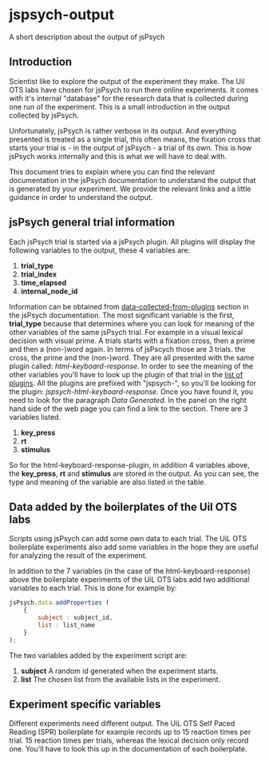 # jspsych-output
A short description about the output of jsPsych

## Introduction

Scientist like to explore the output of the experiment they make. The Uil OTS
labs have chosen for jsPsych to run there online experiments. It comes with it's
internal "database" for the research data that is collected during one run of
the experiment. This is a small introduction in the output collected by
jsPsych.

Unfortunately, jsPsych is rather verbose in its output. And everything
presented is treated as a single trial, this often means, the fixation cross
that starts your trial is - in the output of jsPsych - a trial of its own. This
is how jsPsych works internally and this is what we will have to deal with.

This document tries to explain where you can find the relevant documentation in
the jsPsych documentation to understand the output that is generated by your
experiment. We provide the relevant links and a little guidance in order to
understand the output.

## jsPsych general trial information
Each jsPsych trial is started via a jsPsych plugin. All plugins will display the
following variables to the output, these 4 variables are:

1. **trial_type**
2. **trial_index**
3. **time_elapsed**
4. **internal_node_id**

Information can be obtained from [data-collected-from-plugins][1] section in the
jsPsych documentation. The most significant variable is the first, **trial_type**
because that determines where you can look for meaning of the other variables of
the same jsPsych trial. For example in a visual lexical decision with visual
prime. A trials starts with a fixation cross, then a prime and then a (non-)word
again. In terms of jsPscych those are 3 trials. the cross, the prime and the
(non-)word. They are all presented with the same plugin called:
*html-keyboard-response*. In order to see the meaning of the other variables
you'll have to look up the plugin of that trial in the [list of plugins][2]. All
the plugins are prefixed with "jspsych-", so you'll be looking for the plugin:
*jspsych-html-keyboard-response*. Once you have found it, you need to
look for the paragraph *Data Generated*. In the panel on the right hand side
of the web page you can find a link to the section.
There are 3 variables listed.

1. **key_press**
2. **rt**
3. **stimulus**

So for the html-keyboard-response-plugin, in addition 4 variables above, the
**key_press**, **rt** and **stimulus** are stored in the output. As you can see,
the type and meaning of the variable are also listed in the table.

## Data added by the boilerplates of the Uil OTS labs
Scripts using jsPsych can add some own data to each trial. The UiL OTS
boilerplate experiments also add some variables in the hope they are useful for
analyzing the result of the experiment.

In addition to the 7 variables (in the case of the html-keyboard-response) above
the boilerplate experiments of the UiL OTS labs add two additional
variables to each trial. This is done for example by:

```javascript
jsPsych.data.addProperties (
    {
        subject : subject_id,
        list : list_name
    }
);
```
The two variables added by the experiment script are:

1. **subject** A random id generated when the experiment starts.
2. **list** The chosen list from the available lists in the experiment.

## Experiment specific variables

Different experiments need different output. The UiL OTS Self Paced Reading
(SPR) boilerplate  for example records up to 15 reaction times per trial.
15 reaction times per trials, whereas the lexical decision only record one.
You'll have to look this up in the documentation of each boilerplate.

[1]:<https://www.jspsych.org/plugins/overview/#data-collected-by-plugins>
[2]:<https://www.jspsych.org/plugins/overview/#list-of-available-plugins>

